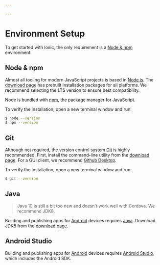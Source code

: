 ```yaml
---

---
```


# Environment Setup

To get started with Ionic, the only requirement is a [Node & npm](#anchor-node-npm) environment.

## Node & npm

Almost all tooling for modern JavaScript projects is based in [Node.js](/docs/faq/glossary#node). The [download page](https://nodejs.org/en/download/) has prebuilt installation packages for all platforms. We recommend selecting the LTS version to ensure best compatibility.

Node is bundled with [npm](/docs/faq/glossary#npm), the package manager for JavaScript.

To verify the installation, open a new terminal window and run:

```bash
$ node --version
$ npm --version
```

## Git

Although not required, the version control system [Git](/docs/faq/glossary#git) is highly recommended. First, install the command-line utility from the [download page](https://git-scm.com/downloads). For a GUI client, we recommend [Github Desktop](https://desktop.github.com/).

To verify the installation, open a new terminal window and run:

```bash
$ git --version
```

## Java

<blockquote>
  <p>Java 10 is still a bit too new and doesn't work well with Cordova. We recommend JDK8.</p>
</blockquote>

Building and publishing apps for [Android](https://www.android.com/) devices requires [Java](https://java.com/en/). Download JDK8 from the [download page](http://www.oracle.com/technetwork/java/javase/downloads/jdk8-downloads-2133151.html).

## Android Studio

Building and publishing apps for [Android](https://www.android.com/) devices requires [Android Studio](https://developer.android.com/studio/), which includes the Android SDK.
